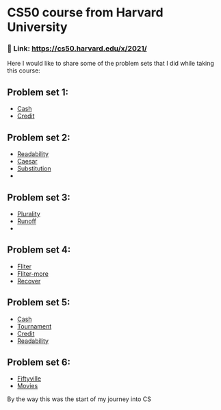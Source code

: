 # CS50 course from Harvard University
### 🔗 Link: https://cs50.harvard.edu/x/2021/
Here I would like to share some of the problem sets that I did while taking this course:
  
## Problem set 1:

- [Cash](https://cs50.harvard.edu/x/2021/psets/1/cash/)
- [Credit](https://cs50.harvard.edu/x/2021/psets/1/credit/) 

## Problem set 2:

- [Readability](https://cs50.harvard.edu/x/2021/psets/2/readability/)
- [Caesar](https://cs50.harvard.edu/x/2021/psets/2/caesar/)
- [Substitution](https://cs50.harvard.edu/x/2021/psets/2/substitution/)
- 
## Problem set 3:

- [Plurality](https://cs50.harvard.edu/x/2021/psets/3/plurality/)
- [Runoff](https://cs50.harvard.edu/x/2021/psets/3/runoff/)
- 
## Problem set 4:

- [Fliter](https://cs50.harvard.edu/x/2021/psets/4/filter/less/)
- [Fliter-more](https://cs50.harvard.edu/x/2021/psets/4/filter/more/)
- [Recover](https://cs50.harvard.edu/x/2021/psets/4/recover/)

## Problem set 5:

- [Cash](https://cs50.harvard.edu/x/2021/psets/6/cash/)
- [Tournament](https://cs50.harvard.edu/x/2021/labs/6/)
- [Credit](https://cs50.harvard.edu/x/2021/psets/6/credit/)
- [Readability](https://cs50.harvard.edu/x/2021/psets/6/readability/)

## Problem set 6:
- [Fiftyville](https://cs50.harvard.edu/x/2021/psets/7/movies/)
- [Movies](https://cs50.harvard.edu/x/2021/psets/7/movies/)  
      
By the way this was the start of my journey into CS

